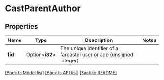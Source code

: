 # CastParentAuthor

## Properties

Name | Type | Description | Notes
------------ | ------------- | ------------- | -------------
**fid** | Option<**i32**> | The unique identifier of a farcaster user or app (unsigned integer) | 

[[Back to Model list]](../README.md#documentation-for-models) [[Back to API list]](../README.md#documentation-for-api-endpoints) [[Back to README]](../README.md)


